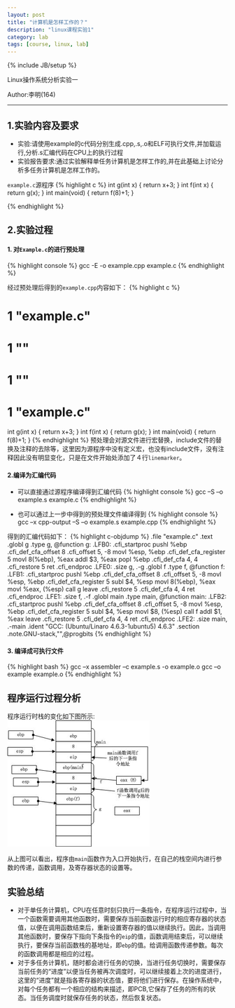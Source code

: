 ```yaml
---
layout: post
title: "计算机是怎样工作的？"
description: "linux课程实验1"
category: lab
tags: [course, linux, lab]
---
```

{% include JB/setup %}

Linux操作系统分析实验一

Author:李明(164)

**********************


## 1.实验内容及要求
* 实验:请使用example的c代码分别生成.cpp,.s,.o和ELF可执行文件,并加载运行,分析.s汇编代码在CPU上的执行过程
* 实验报告要求:通过实验解释单任务计算机是怎样工作的,并在此基础上讨论分析多任务计算机是怎样工作的。

`example.c`源程序
{% highlight c %}
int g(int x)
{
    return x+3;
}
int f(int x)
{
    return g(x);
}
int main(void)
{
    return f(8)+1;
}

{% endhighlight %}

## 2.实验过程

#### 1. 对`Example.c`的进行预处理
{% highlight console %}
gcc -E -o example.cpp example.c
{% endhighlight %}

经过预处理后得到的`example.cpp`内容如下：
{% highlight c %}
# 1 "example.c"
# 1 "<built-in>"
# 1 "<command-line>"
# 1 "example.c"
int g(int x)
{
    return x+3;
}
int f(int x)
{
    return g(x);
}
int main(void)
{
    return f(8)+1;
}
{% endhighlight %}
预处理会对源文件进行宏替换，include文件的替换及注释的去除等，这里因为源程序中没有定义宏，也没有include文件，没有注释因此没有明显变化，只是在文件开始处添加了４行`linemarker`。

#### 2.编译为汇编代码

* 可以直接通过源程序编译得到汇编代码
{% highlight console %}
gcc –S –o example.s example.c
{% endhighlight %}

* 也可以通过上一步中得到的预处理文件编译得到
{% highlight console %}
gcc –x cpp-output –S –o example.s example.cpp
{% endhighlight %}

得到的汇编代码如下：
{% highlight c-objdump %}
    .file   "example.c"
    .text
    .globl  g
    .type   g, @function
g:
.LFB0:
    .cfi_startproc
    pushl   %ebp
    .cfi_def_cfa_offset 8
    .cfi_offset 5, -8
    movl    %esp, %ebp
    .cfi_def_cfa_register 5
    movl    8(%ebp), %eax
    addl    $3, %eax
    popl    %ebp
    .cfi_def_cfa 4, 4
    .cfi_restore 5
    ret
    .cfi_endproc
.LFE0:
    .size   g, .-g
    .globl  f
    .type   f, @function
f:
.LFB1:
    .cfi_startproc
    pushl   %ebp
    .cfi_def_cfa_offset 8
    .cfi_offset 5, -8
    movl    %esp, %ebp
    .cfi_def_cfa_register 5
    subl    $4, %esp
    movl    8(%ebp), %eax
    movl    %eax, (%esp)
    call    g
    leave
    .cfi_restore 5
    .cfi_def_cfa 4, 4
    ret
    .cfi_endproc
.LFE1:
    .size   f, .-f
    .globl  main
    .type   main, @function
main:
.LFB2:
    .cfi_startproc
    pushl   %ebp
    .cfi_def_cfa_offset 8
    .cfi_offset 5, -8
    movl    %esp, %ebp
    .cfi_def_cfa_register 5
    subl    $4, %esp
    movl    $8, (%esp)
    call    f
    addl    $1, %eax
    leave
    .cfi_restore 5
    .cfi_def_cfa 4, 4
    ret
    .cfi_endproc
.LFE2:
    .size   main, .-main
    .ident  "GCC: (Ubuntu/Linaro 4.6.3-1ubuntu5) 4.6.3"
    .section    .note.GNU-stack,"",@progbits
{% endhighlight %}

#### 3. 编译成可执行文件
{% highlight bash %}
gcc –x assembler –c example.s -o example.o
gcc –o example example.o
{% endhighlight %}

## 程序运行过程分析

程序运行时栈的变化如下图所示:
![stack.jpg](/images/course/linux/stack.jpg )

从上图可以看出，程序由`main`函数作为入口开始执行，在自己的栈空间内进行参数的传递，函数调用，及寄存器状态的设置等。

## 实验总结

* 对于单任务计算机，CPU在任意时刻只执行一条指令，在程序运行过程中，当一个函数需要调用其他函数时，需要保存当前函数运行时的相应寄存器的状态值，以便在调用函数结束后，重新设置寄存器的值以继续执行。因此，当调用其他函数时，要保存下指向下条指令的`eip`的值，函数调用结束后，可以继续执行，要保存当前函数栈的基地址，即`ebp`的值。给调用函数传递参数。每次的函数调用都是相应的过程。
* 对于多任务计算机，随时都会进行任务的切换，当进行任务切换时，需要保存当前任务的“进度”以便当任务被再次调度时，可以继续接着上次的进度进行，这里的“进度”就是指各寄存器的状态值，要将他们进行保存。在操作系统中，对每个任务都有一个相应的结构来描述，即PCB,它保存了任务的所有的状态。当任务调度时就保存任务的状态，然后恢复状态。